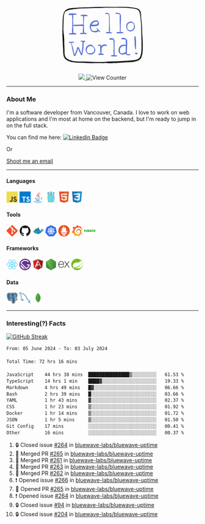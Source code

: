 <div align="center">
    <img src="./img/hello_world.webp" height="200px" width="">
    <div>
        <a href="https://www.linkedin.com/in/ajhollid">
            <img src="https://img.shields.io/badge/LinkedIn-blue"/>
        </a>
        <img src="https://komarev.com/ghpvc/?username=ajhollid&color=yellow" alt="View Counter">
    </div>
</div>

---

### About Me

I'm a software developer from Vancouver, Canada. I love to work on web applications and I'm most at home on the backend, but I'm ready to jump in on the full stack.

You can find me here: [![Linkedin Badge](https://img.shields.io/badge/-ajhollid-blue?style=flat&logo=Linkedin&logoColor=white)](https://www.linkedin.com/in/ajhollid)

Or

[Shoot me an email](mailto:ajhollid@gmail.com)

---

#### Languages

<div>
    <img src="./img/devicons/javascript-original.svg" width=30 height=30 alt="JavaScript">
    <img src="/img/devicons/typescript-original.svg" width=30 height=30 alt="TypeScript">
    <img src="./img/devicons/java-original.svg" width=30 height=30 alt="Java">
    <img src="./img/devicons/go-original.svg" width=30 height=30 alt="Golang">
    <img src="./img/devicons/html5-original.svg" width=30 height=30 alt="HTML 5">
    <img src="./img/devicons/css3-original.svg" width=30 height=30 alt="CSS 3">
</div>

#### Tools

<div>
    <img src="./img/devicons/git-original.svg" width=30 height=30 alt="Git">
    <img src="./img/devicons/github-original.svg" width=30 height=30 alt="Github">
    <img src="./img/devicons/docker-original.svg" width=30 
    height=30 alt="Docker">
    <img src="./img/devicons/kubernetes-original.svg" width=30 height=30 alt="K8">
    <img src="./img/devicons/prometheus-original.svg" width=30 height=30 alt="Prometheus">
    <img src="./img/devicons/grafana-original.svg" width=30 height=30 alt="Grafana">
    <img src="./img/devicons/nginx-original.svg" width=30 height=30 alt="Nginx">
</div>

#### Frameworks

<div>
    <img src="./img/devicons/react-original.svg" width=30 height=30 alt="React">
    <img src="./img/devicons/gatsby-original.svg" width=30 height=30 alt="Gatsby">
    <img src="./img/devicons/angularjs-original.svg" width=30 height=30 alt="AngularJS">
    <img src="./img/devicons/nodejs-original.svg" width=30 height=30 alt="NodeJS">
    <img src="./img/devicons/express-original.svg" width=30 height=30 alt="Express">
    <img src="./img/devicons/spring-original.svg" width=30 height=30 alt="Spring">
</div>

#### Data

<div>
    <img src="./img/devicons/postgresql-original.svg" width=30 height=30 alt="Postgresql">
    <img src="./img/devicons/mysql-original.svg" width=30 height=30 alt="Mysql">
    <img src="./img/devicons/mongodb-original.svg" width=30 height=30 alt="MongoDB">
</div>

---

### Interesting(?) Facts

[![GitHub Streak](http://github-readme-streak-stats.herokuapp.com?user=ajhollid)](https://git.io/streak-stats)

 <!--START_SECTION:waka-->

```txt
From: 05 June 2024 - To: 03 July 2024

Total Time: 72 hrs 16 mins

JavaScript    44 hrs 38 mins  ███████████████▒░░░░░░░░░   61.53 %
TypeScript    14 hrs 1 min    ████▓░░░░░░░░░░░░░░░░░░░░   19.33 %
Markdown      4 hrs 49 mins   █▓░░░░░░░░░░░░░░░░░░░░░░░   06.66 %
Bash          2 hrs 39 mins   █░░░░░░░░░░░░░░░░░░░░░░░░   03.66 %
YAML          1 hr 43 mins    ▓░░░░░░░░░░░░░░░░░░░░░░░░   02.37 %
CSS           1 hr 23 mins    ▒░░░░░░░░░░░░░░░░░░░░░░░░   01.92 %
Docker        1 hr 14 mins    ▒░░░░░░░░░░░░░░░░░░░░░░░░   01.72 %
JSON          1 hr 5 mins     ▒░░░░░░░░░░░░░░░░░░░░░░░░   01.50 %
Git Config    17 mins         ░░░░░░░░░░░░░░░░░░░░░░░░░   00.41 %
Other         16 mins         ░░░░░░░░░░░░░░░░░░░░░░░░░   00.37 %
```

<!--END_SECTION:waka-->


<!--START_SECTION:activity-->
1. 🔒 Closed issue [#264](https://github.com/bluewave-labs/bluewave-uptime/issues/264) in [bluewave-labs/bluewave-uptime](https://github.com/bluewave-labs/bluewave-uptime)
2. 🎉 Merged PR [#265](https://github.com/bluewave-labs/bluewave-uptime/pull/265) in [bluewave-labs/bluewave-uptime](https://github.com/bluewave-labs/bluewave-uptime)
3. 🎉 Merged PR [#261](https://github.com/bluewave-labs/bluewave-uptime/pull/261) in [bluewave-labs/bluewave-uptime](https://github.com/bluewave-labs/bluewave-uptime)
4. 🎉 Merged PR [#263](https://github.com/bluewave-labs/bluewave-uptime/pull/263) in [bluewave-labs/bluewave-uptime](https://github.com/bluewave-labs/bluewave-uptime)
5. 🎉 Merged PR [#262](https://github.com/bluewave-labs/bluewave-uptime/pull/262) in [bluewave-labs/bluewave-uptime](https://github.com/bluewave-labs/bluewave-uptime)
6. ❗ Opened issue [#266](https://github.com/bluewave-labs/bluewave-uptime/issues/266) in [bluewave-labs/bluewave-uptime](https://github.com/bluewave-labs/bluewave-uptime)
7. 💪 Opened PR [#265](https://github.com/bluewave-labs/bluewave-uptime/pull/265) in [bluewave-labs/bluewave-uptime](https://github.com/bluewave-labs/bluewave-uptime)
8. ❗ Opened issue [#264](https://github.com/bluewave-labs/bluewave-uptime/issues/264) in [bluewave-labs/bluewave-uptime](https://github.com/bluewave-labs/bluewave-uptime)
9. 🔒 Closed issue [#94](https://github.com/bluewave-labs/bluewave-uptime/issues/94) in [bluewave-labs/bluewave-uptime](https://github.com/bluewave-labs/bluewave-uptime)
10. 🔒 Closed issue [#204](https://github.com/bluewave-labs/bluewave-uptime/issues/204) in [bluewave-labs/bluewave-uptime](https://github.com/bluewave-labs/bluewave-uptime)
<!--END_SECTION:activity-->
